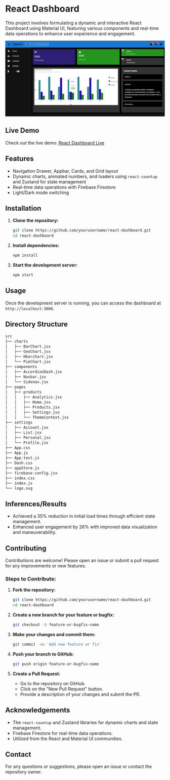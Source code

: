 


# React Dashboard

This project involves formulating a dynamic and interactive React Dashboard using Material UI, featuring various components and real-time data operations to enhance user experience and engagement.


![React Dashboard](output_image.png)
## Live Demo

Check out the live demo: [React Dashboard Live](https://basic-mui-dashboard.netlify.app/)
## Features
- Navigation Drawer, Appbar, Cards, and Grid layout
- Dynamic charts, animated numbers, and loaders using `react-countup` and Zustand for state management
- Real-time data operations with Firebase Firestore
- Light/Dark mode switching

## Installation

1. **Clone the repository:**

   ```sh
   git clone https://github.com/yourusername/react-dashboard.git
   cd react-dashboard
   ```

2. **Install dependencies:**

   ```sh
   npm install
   ```

3. **Start the development server:**

   ```sh
   npm start
   ```

## Usage

Once the development server is running, you can access the dashboard at `http://localhost:3000`. 

## Directory Structure

```
src
├── charts
│   ├── BarChart.jsx
│   ├── GeoChart.jsx
│   ├── Hbarchart.jsx
│   └── PieChart.jsx
├── components
│   ├── AccordionDash.jsx
│   ├── Navbar.jsx
│   └── Sidenav.jsx
├── pages
│   ├── products
│   │   ├── Analytics.jsx
│   │   ├── Home.jsx
│   │   ├── Products.jsx
│   │   ├── Settings.jsx
│   │   └── ThemeContext.jsx
├── settings
│   ├── Account.jsx
│   ├── List.jsx
│   ├── Personal.jsx
│   └── Profile.jsx
├── App.css
├── App.js
├── App.test.js
├── Dash.css
├── appStore.js
├── firebase-config.jsx
├── index.css
├── index.js
└── logo.svg
```

## Inferences/Results

- Achieved a 35% reduction in initial load times through efficient state management.
- Enhanced user engagement by 26% with improved data visualization and maneuverability.

## Contributing

Contributions are welcome! Please open an issue or submit a pull request for any improvements or new features.

### Steps to Contribute:

1. **Fork the repository:**

   ```sh
   git clone https://github.com/yourusername/react-dashboard.git
   cd react-dashboard
   ```

2. **Create a new branch for your feature or bugfix:**

   ```sh
   git checkout -b feature-or-bugfix-name
   ```

3. **Make your changes and commit them:**

   ```sh
   git commit -am 'Add new feature or fix'
   ```

4. **Push your branch to GitHub:**

   ```sh
   git push origin feature-or-bugfix-name
   ```

5. **Create a Pull Request:**
   - Go to the repository on GitHub.
   - Click on the "New Pull Request" button.
   - Provide a description of your changes and submit the PR.

## Acknowledgements

- The `react-countup` and Zustand libraries for dynamic charts and state management.
- Firebase Firestore for real-time data operations.
- Utilized from the React and Material UI communities.

## Contact

For any questions or suggestions, please open an issue or contact the repository owner.



